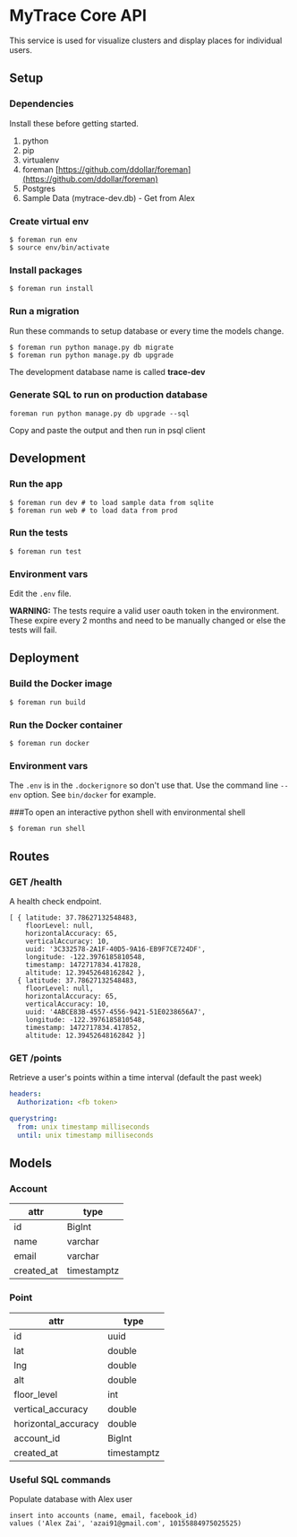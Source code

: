 # MyTrace Core API
This service is used for visualize clusters and display places for individual users.

## Setup

### Dependencies
Install these before getting started.

1. python
2. pip
3. virtualenv
4. foreman [https://github.com/ddollar/foreman](https://github.com/ddollar/foreman)
5. Postgres
6. Sample Data (mytrace-dev.db) - Get from Alex

### Create virtual env
```
$ foreman run env
$ source env/bin/activate
```
### Install packages
```
$ foreman run install
```

### Run a migration
Run these commands to setup database or every time the models change.
```
$ foreman run python manage.py db migrate
$ foreman run python manage.py db upgrade
```

The development database name is called **trace-dev**

### Generate SQL to run on production database
```
foreman run python manage.py db upgrade --sql
```
Copy and paste the output and then run in psql client

## Development

### Run the app
```
$ foreman run dev # to load sample data from sqlite
$ foreman run web # to load data from prod
```

### Run the tests
```
$ foreman run test
```

### Environment vars
Edit the `.env` file.

**WARNING:** The tests require a valid user oauth token in the environment. These expire every 2 months and need to be manually changed or else the tests will fail.

## Deployment

### Build the Docker image
```
$ foreman run build
```

### Run the Docker container
```
$ foreman run docker
```

### Environment vars
The `.env` is in the `.dockerignore` so don't use that. Use the command line `--env` option. See `bin/docker` for example.

###To open an interactive python shell with environmental shell
```
$ foreman run shell
```

## Routes

### GET /health
A health check endpoint.

```
[ { latitude: 37.78627132548483,
    floorLevel: null,
    horizontalAccuracy: 65,
    verticalAccuracy: 10,
    uuid: '3C332578-2A1F-40D5-9A16-EB9F7CE724DF',
    longitude: -122.3976185810548,
    timestamp: 1472717834.417828,
    altitude: 12.39452648162842 },
  { latitude: 37.78627132548483,
    floorLevel: null,
    horizontalAccuracy: 65,
    verticalAccuracy: 10,
    uuid: '4ABCE83B-4557-4556-9421-51E0238656A7',
    longitude: -122.3976185810548,
    timestamp: 1472717834.417852,
    altitude: 12.39452648162842 }]
```

### GET /points
Retrieve a user's points within a time interval (default the past week)
```yaml
headers:
  Authorization: <fb token>

querystring:
  from: unix timestamp milliseconds
  until: unix timestamp milliseconds
```

## Models

### Account
| attr | type |
| ---  | ---  |
| id   | BigInt |
| name | varchar |
| email | varchar |
| created_at | timestamptz |

### Point
| attr | type |
| ---  | ---  |
| id   | uuid |
| lat  | double |
| lng  | double |
| alt  | double |
| floor_level | int |
| vertical_accuracy | double |
| horizontal_accuracy | double |
| account_id | BigInt |
| created_at | timestamptz |

### Useful SQL commands
Populate database with Alex user
```
insert into accounts (name, email, facebook_id)
values ('Alex Zai', 'azai91@gmail.com', 10155884975025525)
```





